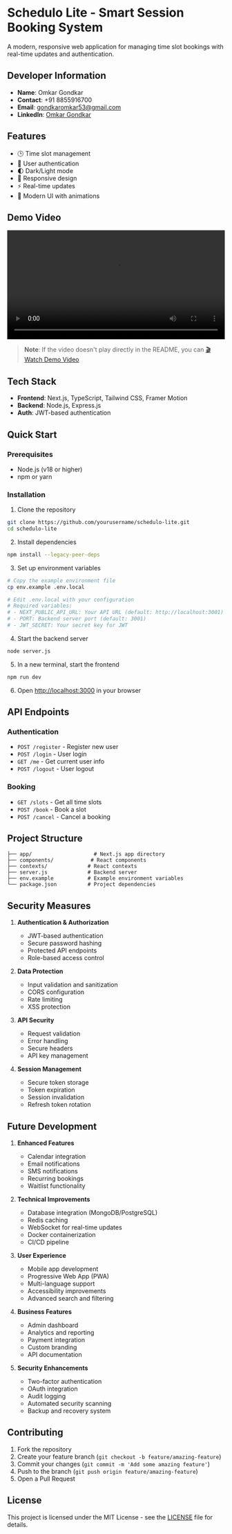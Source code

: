 # Schedulo Lite - Smart Session Booking System

A modern, responsive web application for managing time slot bookings with real-time updates and authentication.

## Developer Information
- **Name**: Omkar Gondkar
- **Contact**: +91 8855916700
- **Email**: gondkaromkar53@gmail.com
- **LinkedIn**: [Omkar Gondkar](https://linkedin.com/in/og25)

## Features
- 🕒 Time slot management
- 🔐 User authentication
- 🌓 Dark/Light mode
- 📱 Responsive design
- ⚡ Real-time updates
- 🎨 Modern UI with animations

## Demo Video
<video width="100%" controls>
  <source src="https://omkar2k5.github.io/Navikshaa-DevBatlleGround/demovideo.mp4" type="video/mp4">
  Your browser does not support the video tag.
</video>

> **Note**: If the video doesn't play directly in the README, you can [🎬 Watch Demo Video](https://omkar2k5.github.io/Navikshaa-DevBatlleGround/demovideo.mp4)

## Tech Stack
- **Frontend**: Next.js, TypeScript, Tailwind CSS, Framer Motion
- **Backend**: Node.js, Express.js
- **Auth**: JWT-based authentication

## Quick Start

### Prerequisites
- Node.js (v18 or higher)
- npm or yarn

### Installation

1. Clone the repository
```bash
git clone https://github.com/yourusername/schedulo-lite.git
cd schedulo-lite
```

2. Install dependencies
```bash
npm install --legacy-peer-deps
```

3. Set up environment variables
```bash
# Copy the example environment file
cp env.example .env.local

# Edit .env.local with your configuration
# Required variables:
# - NEXT_PUBLIC_API_URL: Your API URL (default: http://localhost:3001)
# - PORT: Backend server port (default: 3001)
# - JWT_SECRET: Your secret key for JWT
```

4. Start the backend server
```bash
node server.js
```

5. In a new terminal, start the frontend
```bash
npm run dev
```

6. Open [http://localhost:3000](http://localhost:3000) in your browser

## API Endpoints

### Authentication
- `POST /register` - Register new user
- `POST /login` - User login
- `GET /me` - Get current user info
- `POST /logout` - User logout

### Booking
- `GET /slots` - Get all time slots
- `POST /book` - Book a slot
- `POST /cancel` - Cancel a booking

## Project Structure
```
├── app/                    # Next.js app directory
├── components/            # React components
├── contexts/             # React contexts
├── server.js             # Backend server
├── env.example           # Example environment variables
└── package.json          # Project dependencies
```

## Security Measures
1. **Authentication & Authorization**
   - JWT-based authentication
   - Secure password hashing
   - Protected API endpoints
   - Role-based access control

2. **Data Protection**
   - Input validation and sanitization
   - CORS configuration
   - Rate limiting
   - XSS protection

3. **API Security**
   - Request validation
   - Error handling
   - Secure headers
   - API key management

4. **Session Management**
   - Secure token storage
   - Token expiration
   - Session invalidation
   - Refresh token rotation

## Future Development
1. **Enhanced Features**
   - Calendar integration
   - Email notifications
   - SMS notifications
   - Recurring bookings
   - Waitlist functionality

2. **Technical Improvements**
   - Database integration (MongoDB/PostgreSQL)
   - Redis caching
   - WebSocket for real-time updates
   - Docker containerization
   - CI/CD pipeline

3. **User Experience**
   - Mobile app development
   - Progressive Web App (PWA)
   - Multi-language support
   - Accessibility improvements
   - Advanced search and filtering

4. **Business Features**
   - Admin dashboard
   - Analytics and reporting
   - Payment integration
   - Custom branding
   - API documentation

5. **Security Enhancements**
   - Two-factor authentication
   - OAuth integration
   - Audit logging
   - Automated security scanning
   - Backup and recovery system

## Contributing
1. Fork the repository
2. Create your feature branch (`git checkout -b feature/amazing-feature`)
3. Commit your changes (`git commit -m 'Add some amazing feature'`)
4. Push to the branch (`git push origin feature/amazing-feature`)
5. Open a Pull Request

## License
This project is licensed under the MIT License - see the [LICENSE](LICENSE) file for details. 